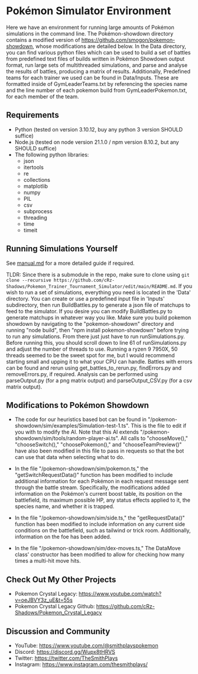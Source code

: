 # Pokémon Simulator Environment

Here we have an environment for running large amounts of Pokémon simulations in the command line. The Pokémon-showdown directory contains a modified version of https://github.com/smogon/pokemon-showdown, whose modifications are detailed below. In the Data directory, you can find various python files which can be used to build a set of battles from predefined text files of builds written in Pokémon Showdown output format, run large sets of multithreaded simulations, and parse and analyse the results of battles, producing a matrix of results. Additionally, Predefined teams for each trainer we used can be found in Data/Inputs. These are formatted inside of GymLeaderTeams.txt by referencing the species name and the line number of each pokemon build from GymLeaderPokemon.txt, for each member of the team.



## Requirements
* Python (tested on version 3.10.12, buy any python 3 version SHOULD suffice)
* Node.js (tested on node version 21.1.0 / npm version 8.10.2, but any SHOULD suffice)
* The following python libraries:
    * json
    * itertools
    * re
    * collections
    * matplotlib
    * numpy
    * PIL
    * csv
    * subprocess
    * threading
    * time
    * timeit



## Running Simulations Yourself
See [manual.md](https://github.com/cRz-Shadows/Pokemon_Trainer_Tournament_Simulator/blob/main/manual.md) for a more detailed guide if required.

TLDR:
Since there is a submodule in the repo, make sure to clone using `git clone --recursive https://github.com/cRz-Shadows/Pokemon_Trainer_Tournament_Simulator/edit/main/README.md`. If you wish to run a set of simulations, everything you need is located in the 'Data' directory. You can create or use a predefined input file in 'Inputs' subdirectory, then run BuildBattles.py to generate a json file of matchups to feed to the simulator. If you desire you can modify BuildBattles.py to generate matchups in whatever way you like. Make sure you build pokemon showdown by navigating to the "pokemon-showdown" directory and running "node build", then "npm install pokemon-showdown" before trying to run any simulations. From there just just have to run runSimulations.py. Before running this, you should scroll down to line 61 of runSimulations.py and adjust the number of threads to use. Running a ryzen 9 7950X, 50 threads seemed to be the sweet spot for me, but I would recommend starting small and upping it to what your CPU can handle. Battles with errors can be found and rerun using get_battles_to_rerun.py, findErrors.py and removeErrors.py, if required. Analysis can be performed using parseOutput.py (for a png matrix output) and parseOutput_CSV.py (for a csv matrix output).



## Modifications to Pokémon Showdown

* The code for our heuristics based bot can be found in "/pokemon-showdown/sim/examples/Simulation-test-1.ts". This is the file to edit if you with to modify the AI. Note that this AI extends "/pokemon-showdown/sim/tools/random-player-ai.ts". All calls to "chooseMove()," "chooseSwitch()," "choosePokemon()," and "chooseTeamPreview()" have also been modified in this file to pass in requests so that the bot can use that data when selecting what to do.

* In the file "/pokemon-showdown/sim/pokemon.ts," the "getSwitchRequestData()" function has been modified to include additional information for each Pokémon in each request message sent through the battle stream. Specifically, the modifications added information on the Pokémon's current boost table, its position on the battlefield, its maximum possible HP, any status effects applied to it, the species name, and whether it is trapped.

* In the file "/pokemon-showdown/sim/side.ts," the "getRequestData()" function has been modified to include information on any current side conditions on the battlefield, such as tailwind or trick room. Additionally, information on the foe has been added.

* In the file "/pokemon-showdown/sim/dex-moves.ts," The DataMove class' constructor has been modified to allow for checking how many times a multi-hit move hits.



## Check Out My Other Projects
* Pokemon Crystal Legacy: https://www.youtube.com/watch?v=oeJBVY3z_uE&t=55s
* Pokemon Crystal Legacy Github: https://github.com/cRz-Shadows/Pokemon_Crystal_Legacy



## Discussion and Community
* YouTube: https://www.youtube.com/@smithplayspokemon
* Discord: https://discord.gg/Wupx8tHRVS
* Twitter: https://twitter.com/TheSmithPlays
* Instagram: https://www.instagram.com/thesmithplays/
